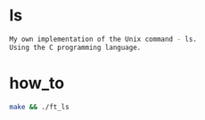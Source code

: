 # ls
``` bash
My own implementation of the Unix command - ls.
Using the C programming language.
```
# how_to
``` bash
make && ./ft_ls
```
